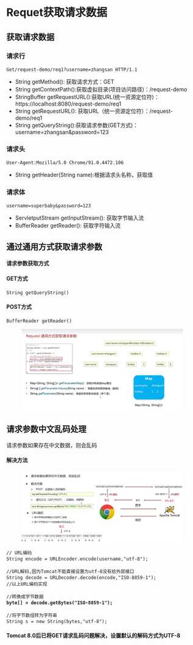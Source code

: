 # Requet获取请求数据

## 获取请求数据

### 请求行

```
Get/request-demo/req1?username=zhangsan HTTP/1.1
```

* String getMethod(): 获取请求方式：GET
* String getContextPath():获取虚拟目录(项目访问路径)：/request-demo
* StringBuffer getRequestURL():获取URL(统一资源定位符)：https://localhost:8080/request-demo/req1
* String getRequestURL(): 获取URL（统一资源定位符）：/request-demo/req1
* String getQueryString():获取请求参数(GET方式)：username=zhangsan\&password=123

### 请求头

```
User-Agent:Mozilla/5.0 Chrome/91.0.4472.106
```

* String getHeader(String name):根据请求头名称，获取值

### 请求体

```
username=superbaby&password=123
```

* ServletputStream getInputStream(): 获取字节输入流
* BufferReader getReader(): 获取字符输入流

## 通过通用方式获取请求参数

#### 请求参数获取方式

#### GET方式

```
String getQueryString()
```

#### POST方式

```
BufferReader getReader()
```

<figure><img src="../.gitbook/assets/image (1) (1).png" alt=""><figcaption></figcaption></figure>

## 请求参数中文乱码处理

请求参数如果存在中文数据，则会乱码

#### 解决方法

<figure><img src="../.gitbook/assets/image.png" alt=""><figcaption></figcaption></figure>

<pre><code>// URL编码
String encode = URLEncoder.encode(username,"utf-8");

//URL解码,因为Tomcat不能直接设置为utf-8没有给外部接口
String decode = URLDecoder.decode(encode,"ISO-8859-1");
//以上URL编码实现

//转换成字节数据
<strong>byte[] = decode.getBytes("ISO-8859-1");
</strong>
//将字节数组转为字符串
String s = new String(bytes,"utf-8");</code></pre>

#### Tomcat 8.0后已将GET请求乱码问题解决，设置默认的解码方式为UTF-8
